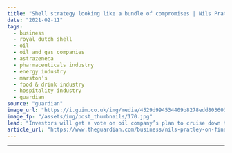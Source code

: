 ```yaml
---
title: "Shell strategy looking like a bundle of compromises | Nils Pratley"
date: "2021-02-11"
tags: 
  - business
  - royal dutch shell
  - oil
  - oil and gas companies
  - astrazeneca
  - pharmaceuticals industry
  - energy industry
  - marston's
  - food & drink industry
  - hospitality industry
  - guardian
source: "guardian"
image_url: "https://i.guim.co.uk/img/media/4529d994534409b8278edd803603546fd1f6e7be/0_35_3500_2100/master/3500.jpg?width=460&quality=85&auto=format&fit=max&s=4de15aa96779790b8442405bfb618f3f"
image_fp: "/assets/img/post_thumbnails/170.jpg"
lead: "Investors will get a vote on oil company’s plan to cruise down the middle laneShell billed its net zero by 2050 plan as an “acceleration” of strategy, which was a generous self-assessment. In today’s big oil terms, the approach is a cruise down the m..."
article_url: "https://www.theguardian.com/business/nils-pratley-on-finance/2021/feb/11/shell-strategy-looking-like-a-bundle-of-compromises"
---
```


---
